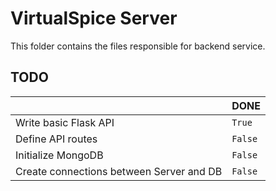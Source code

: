 # VirtualSpice Server

This folder contains the files responsible for backend service.


## TODO

|                |DONE|
|----------------|-------------------------------|
|Write basic Flask API|`True`            |
|Define API routes|`False`              |
|Initialize MongoDB|`False`   |
|Create connections between Server and DB|`False`   |







